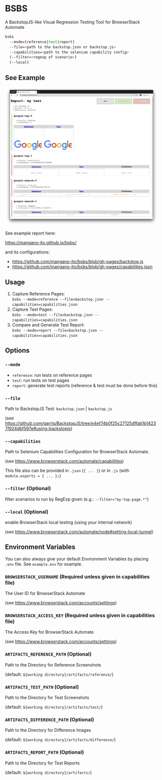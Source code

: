 # BSBS

A BackstopJS-like Visual Regression Testing Tool for BrowserStack Automate

```sh
bsbs
  --mode=(reference|test|report)
  --file=<path to the backstop.json or backstop.js>
  --capabilities=<path to the selenium capability config>
  (--filter=<regexp of scenario>)
  (--local)
```

## See Example

![Example Report](./docs/assets/example_report.png)

See example report here:

https://mangano-ito.github.io/bsbs/

and its configurations:

- https://github.com/mangano-ito/bsbs/blob/gh-pages/backstop.js
- https://github.com/mangano-ito/bsbs/blob/gh-pages/capabilities.json

## Usage

1. Capture Reference Pages: <br />
   `bsbs --mode=reference --file=backstop.json --capabilities=capabilities.json`
2. Capture Test Pages: <br />
   `bsbs --mode=test --file=backstop.json --capabilities=capabilities.json`
3. Compare and Generate Test Report: <br />
   `bsbs --mode=report --file=backstop.json --capabilities=capabilities.json`

## Options

### `--mode`

- `reference`: run tests on reference pages
- `test`: run tests on test pages
- `report`: generate test reports (reference & test must be done before this)

### `--file`

  Path to BackstopJS Test: `backstop.json` | `backstop.js`

  (see https://github.com/garris/BackstopJS/tree/e4ef74b0f25c27125dffab1b14237f924dbf597e#using-backstopjs)

### `--capabilities`

  Path to Selenium Capabilities Configuration for BrowserStack Automate.

  (see https://www.browserstack.com/automate/capabilities)

  This file also can be provided in `.json` (`{ ... }`) or in `.js` (with `module.exports = { ... };`)

### `--filter` (Optional)

  filter scenarios to run by RegExp given
  (e.g.: `--filter="my-top-page.*"`)

### `--local` (Optional)

  enable BrowserStack local testing (using your internal network)

  (see https://www.browserstack.com/automate/node#setting-local-tunnel)

## Environment Variables

You can also always give your default Environment Variables by placing `.env` file. See `example.env` for example.

### `BROWSERSTACK_USERNAME` (Required unless given in capabilities file)

  The User ID for BrowserStack Automate

  (see https://www.browserstack.com/accounts/settings)

### `BROWSERSTACK_ACCESS_KEY` (Required unless given in capabilities file)

  The Access Key for BrowserStack Automate

  (see https://www.browserstack.com/accounts/settings)

### `ARTIFACTS_REFERENCE_PATH` (Optional)

  Path to the Directory for Reference Screenshots

  (default: `${working directory}/artifacts/reference/`)

### `ARTIFACTS_TEST_PATH` (Optional)

  Path to the Directory for Test Screenshots

  (default: `${working directory}/artifacts/test/`)

### `ARTIFACTS_DIFFERENCE_PATH` (Optional)

  Path to the Directory for Difference Images

  (default: `${working directory}/artifacts/difference/`)

### `ARTIFACTS_REPORT_PATH` (Optional)

  Path to the Directory for Test Reports

  (default: `${working directory}/artifacts/`)
